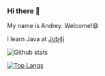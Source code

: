### Hi there 👋
My name is Andrey. Welcome!😄

I learn Java at [Job4j](https://job4j.ru/)

![Github stats](https://github-readme-stats.vercel.app/api?username=K000kc&hide=stars,prs,issues,contribs)

[![Top Langs](https://github-readme-stats.vercel.app/api/top-langs/?username=K000kc&layout=compact)](https://github.com/K000kc/github-readme-stats)

<!--
**k000kc/k000kc** is a ✨ _special_ ✨ repository because its `README.md` (this file) appears on your GitHub profile.

Here are some ideas to get you started:

- 🔭 I’m currently working on ...
- 🌱 I’m currently learning ...
- 👯 I’m looking to collaborate on ...
- 🤔 I’m looking for help with ...
- 💬 Ask me about ...
- 📫 How to reach me: ...
- 😄 Pronouns: ...
- ⚡ Fun fact: ...
-->
